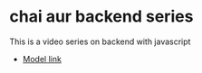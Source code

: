 # chai aur backend series

This is a video series on backend with javascript
- [Model link](https://stackblitz.com/edit/stackblitz-starters-ehspvsmp?file=package-lock.json)